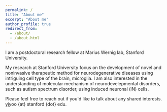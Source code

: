 ```yaml
---
permalink: /
title: "About me"
excerpt: "About me"
author_profile: true
redirect_from: 
  - /about/
  - /about.html
---
```


I am a postdoctoral research fellow at Marius Wernig lab, Stanford University.

My research at Stanford University focus on the development of novel and noninvasive therapeutic method for neurodegenerative diseases using intriguing cell type of the brain, microglia. I am also interested in the understanding of molecular mechanism of neurodevelepmental disorders, such as autism spectrum disorder, using induced neuronal (iN) cells.

Please feel free to reach out if you'd like to talk about any shared interests.
yjyoo {at} stanford {dot} edu.